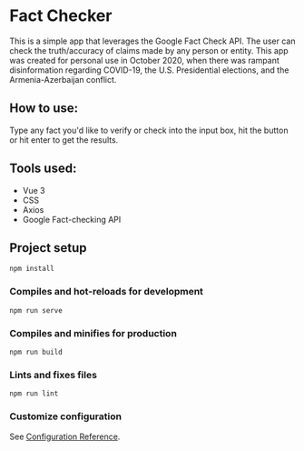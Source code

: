 # Fact Checker

This is a simple app that leverages the Google Fact Check API.  The user can check the truth/accuracy of claims made by any person or entity.  This app was created for personal use in October 2020, when there was rampant disinformation regarding COVID-19, the U.S. Presidential elections, and the Armenia-Azerbaijan conflict.

## How to use: 

Type any fact you'd like to verify or check into the input box, hit the button or hit enter to get the results.

## Tools used:
- Vue 3
- CSS
- Axios
- Google Fact-checking API

## Project setup
```
npm install
```

### Compiles and hot-reloads for development
```
npm run serve
```

### Compiles and minifies for production
```
npm run build
```

### Lints and fixes files
```
npm run lint
```

### Customize configuration
See [Configuration Reference](https://cli.vuejs.org/config/).
